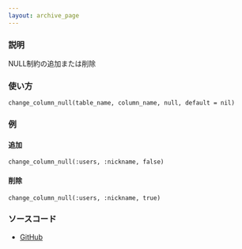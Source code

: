 ```yaml
---
layout: archive_page
---
```

### 説明
NULL制約の追加または削除

### 使い方
    change_column_null(table_name, column_name, null, default = nil)

### 例
#### 追加
    change_column_null(:users, :nickname, false)

#### 削除
    change_column_null(:users, :nickname, true)

### ソースコード
* [GitHub](https://github.com/rails/rails/blob/ac30e389ecfa0e26e3d44c1eda8488ddf63b3ecc/activerecord/lib/active_record/connection_adapters/abstract/schema_statements.rb#L650)